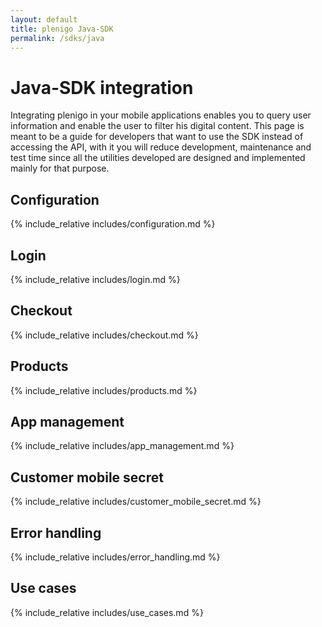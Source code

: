 ```yaml
---
layout: default
title: plenigo Java-SDK
permalink: /sdks/java
---
```


# Java-SDK integration

Integrating plenigo in your mobile applications enables you to query user information and enable the user to filter his digital content. This page is meant to be a guide for developers that want to use the SDK instead of accessing the API, with it you will reduce development, maintenance and test time since all the utilities developed are designed and implemented mainly for that purpose.
 
## Configuration

{% include_relative includes/configuration.md %}

## Login
   
{% include_relative includes/login.md %}

## Checkout
   
{% include_relative includes/checkout.md %}

## Products
   
{% include_relative includes/products.md %}

## App management
   
{% include_relative includes/app_management.md %}

## Customer mobile secret
   
{% include_relative includes/customer_mobile_secret.md %}

## Error handling
   
{% include_relative includes/error_handling.md %}

## Use cases
   
{% include_relative includes/use_cases.md %}